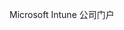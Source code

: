 <Token xmlns:xlink="http://www.w3.org/1999/xlink">Microsoft Intune 公司门户</Token>

<!--HONumber=Jul16_HO3-->


